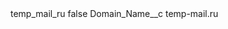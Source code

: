 <?xml version="1.0" encoding="UTF-8"?>
<CustomMetadata xmlns="http://soap.sforce.com/2006/04/metadata" xmlns:xsi="http://www.w3.org/2001/XMLSchema-instance" xmlns:xsd="http://www.w3.org/2001/XMLSchema">
    <label>temp_mail_ru</label>
    <protected>false</protected>
    <values>
        <field>Domain_Name__c</field>
        <value xsi:type="xsd:string">temp-mail.ru</value>
    </values>
</CustomMetadata>
